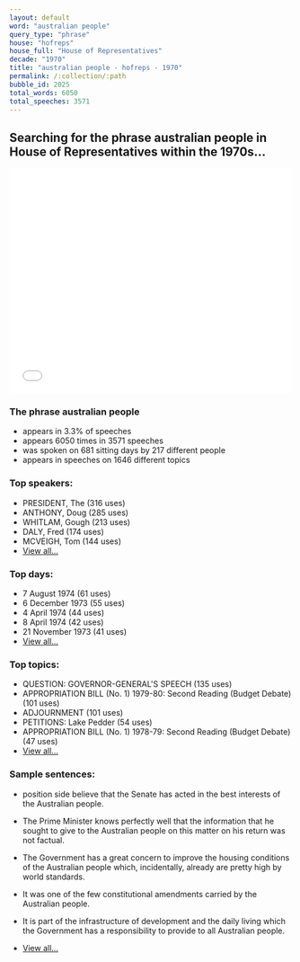 ```yaml
---
layout: default
word: "australian people"
query_type: "phrase"
house: "hofreps"
house_full: "House of Representatives"
decade: "1970"
title: "australian people - hofreps - 1970"
permalink: /:collection/:path
bubble_id: 2025
total_words: 6050
total_speeches: 3571
---
```



## Searching for the phrase **australian people** in House of Representatives within the 1970s...

<iframe width="100%" height="400" frameborder="0" scrolling="no" src="//plot.ly/~wragge/2025.embed"></iframe>

### The phrase **australian people**

* appears in 3.3% of speeches
* appears 6050 times in 3571 speeches
* was spoken on 681 sitting days by 217 different people
* appears in speeches on 1646 different topics

### Top speakers:

* PRESIDENT, The (316 uses)
* ANTHONY, Doug (285 uses)
* WHITLAM, Gough (213 uses)
* DALY, Fred (174 uses)
* MCVEIGH, Tom (144 uses)
* [View all...](speakers/)


### Top days:

* 7 August 1974 (61 uses)
* 6 December 1973 (55 uses)
* 4 April 1974 (44 uses)
* 8 April 1974 (42 uses)
* 21 November 1973 (41 uses)
* [View all...](days/)


### Top topics:

* QUESTION: GOVERNOR-GENERAL'S SPEECH (135 uses)
* APPROPRIATION BILL (No. 1) 1979-80: Second Reading (Budget Debate) (101 uses)
* ADJOURNMENT (101 uses)
* PETITIONS: Lake Pedder (54 uses)
* APPROPRIATION BILL (No. 1) 1978-79: Second Reading (Budget Debate) (47 uses)
* [View all...](topics/)


### Sample sentences:

* position side believe that the Senate has acted in the best interests of the <span class="highlight">Australian people</span>.

* The Prime Minister knows perfectly well that the information that he sought to give to the <span class="highlight">Australian people</span> on this matter on his return was not factual.

* The Government has a great concern to improve the housing conditions of the <span class="highlight">Australian people</span> which, incidentally, already are pretty high by world standards.

* It was one of the few constitutional amendments carried by the <span class="highlight">Australian people</span>.

* It is part of the infrastructure of development and the daily living which the Government has a responsibility to provide to all <span class="highlight">Australian people</span>.

* [View all...](contexts/)
